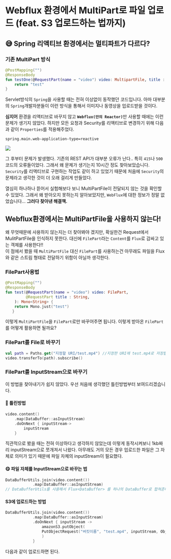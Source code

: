 # Webflux 환경에서 MultiPart로 파일 업로드 (feat. S3 업로드하는 법까지)

## 😅 Spring 리액티브 환경에서는 멀티파트가 다르다? <a href="#spring" id="spring"></a>

### 기존 MultiPart 방식 <a href="#multipart" id="multipart"></a>

```kotlin
@PostMapping("")
@ResponseBody
fun testOne(@RequestPart(name = "video") video: MultipartFile, title : String): String {
    return "test"
}
```

Servlet방식의 `Spring`을 사용할 때는 전혀 이상없이 동작했던 코드입니다. 아마 대부분의 `Spring`개발자분들이 이런 방식을 통해서 이미지나 동영상을 업로드받을 것이다.

**심지어** 환경을 리액티브로 바꾸지 않고 **`Webflux(안의 Reactor)`**&#xB9CC; 사용할 때에는 이런 문제가 생기지 않았다. 하지만 모든 요청과 Security를 리액티브로 변경하기 위해 다음과 같이 `Properties`를 적용해주었다.

```
spring.main.web-application-type=reactive
```

![](https://velog.velcdn.com/images/van1164/post/44d2dd23-da3d-4556-a4b3-1d1dce294205/image.png)

그 후부터 문제가 발생했다. 기존의 REST API가 대부분 오류가 난다.. 특히 `415`나 `500` 코드의 오류들이었다. 그래서 왜 문제가 생기는지 10시간 정도 찾아보았습니다. `Security`를 리액티브로 구현하는 작업도 같이 하고 있었기 때문에 처음에 `Security`의 문제라고 생각한 것이 더 오래 걸리게 만들었다.

열심히 하나하나 뜯어서 실험해보다 보니 MultiPartFile이 전달되지 않는 것을 확인할 수 있었다. 그래서 왜 받아오지 못하는지 알아보았지만, `WebFlux`에 대한 정보가 정말 없었습니다... **그러다 찾아낸 해결책.**

## Webflux환경에서는 MultiPartFile을 사용하지 않는다! <a href="#webflux-multipartfile" id="webflux-multipartfile"></a>

왜 무엇때문에 사용하지 않는지는 더 찾아봐야 겠지만, 확실한건 Request에서 MulitPartFile을 인식하지 못한다. 대신에 `FilePart`라는 `Content`를 `Flux`로 감싸고 있는 객체를 사용한다!!\
이 점에서 봤을 때 `MultiPartFile` 대신 `FilePart`를 사용하는건 아무래도 파일을 Flux와 같은 스트림 형태로 전달하기 위함이 아닐까 생각한다.

### FilePart사용법 <a href="#filepart" id="filepart"></a>

```kotlin
@PostMapping("")
@ResponseBody
fun test(@RequestPart(name = "video") video: FilePart,
         @RequestPart title : String,
    ): Mono<String> {
    return Mono.just("test")
   }
```

이렇게 `MultiPartFile`을 `FilePart`로만 바꾸어주면 됩니다. 이렇게 받아온 `FilePart`를 어떻게 활용하면 될까요?

### FilePart를 File로 바꾸기 <a href="#filepart-file" id="filepart-file"></a>

```kotlin
val path = Paths.get("지정할 URI/test.mp4") //지정한 URI에 test.mp4로 저장됩니다.
video.transferTo(path).subscribe()
```

### FilePart를 InputStream으로 바꾸기 <a href="#filepart-inputstream" id="filepart-inputstream"></a>

이 방법을 찾아내기가 쉽지 않았다. 우선 처음에 생각했던 틀린방법부터 보여드리겠습니다.

#### 🤬 틀린방법 <a href="#undefined" id="undefined"></a>

```kotlin
video.content()
    .map(DataBuffer::asInputStream)
    .doOnNext { inputStream->
        inputStream
    }
```

직관적으로 봤을 때는 전혀 이상하다고 생각하지 않았는데 이렇게 동작시켜보니 1kb짜리 inputStream으로 쪼개져서 나왔다. 아무래도 거의 모든 경우 업로드한 파일은 그 자체로 의미가 있기 때문에 파일 자체의 inputStream이 필요했다.

#### 😋 파일 자체를 InputStream으로 바꾸는 법 <a href="#inputstream" id="inputstream"></a>

```kotlin
DataBufferUtils.join(video.content())
			.map(DataBuffer::asInputStream)
// DataBufferUtils를 사용해서 Flux<DataBuffer> 를 하나의 DataBuffer로 합쳐준다.
```

#### S3에 업로드하는 방법 <a href="#s3" id="s3"></a>

```kotlin
DataBufferUtils.join(video.content())
            .map(DataBuffer::asInputStream)
            .doOnNext { inputStream ->
                amazonS3.putObject(
                PutObjectRequest("버킷이름", "test.mp4", inputStream, ObjectMetadata())
                )
            }
```

다음과 같이 업로드하면 된다.
